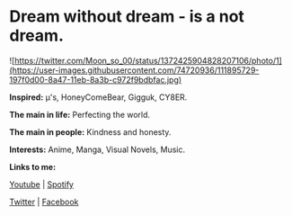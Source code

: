 # Dream without dream - is a not dream.

![https://twitter.com/Moon_so_00/status/1372425904828207106/photo/1](https://user-images.githubusercontent.com/74720936/111895729-197f0d00-8a47-11eb-8a3b-c972f9bdbfac.jpg)

**Inspired:** µ's, HoneyComeBear, Gigguk, CY8ER.

**The main in life:** Perfecting the world.

**The main in people:** Kindness and honesty.

**Interests:** Anime, Manga, Visual Novels, Music.

**Links to me:**

[Youtube](https://www.youtube.com/channel/UCYV8min3NRKlG51P2GfZnKg/)  |  [Spotify](https://open.spotify.com/user/31z32d5odfyuyyykagdvmfpzhwpy/)

[Twitter](https://twitter.com/DezlowNG/)   |   [Facebook](https://facebook.com/dezlowfb/)

